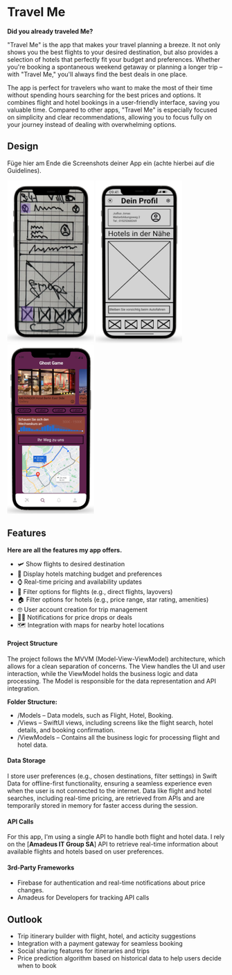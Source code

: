 # Travel Me

**Did you already traveled Me?**

"Travel Me" is the app that makes your travel planning a breeze. It not only shows you the best flights to your desired destination, but also provides a selection of hotels that perfectly fit your budget and preferences. Whether you're booking a spontaneous weekend getaway or planning a longer trip – with "Travel Me," you'll always find the best deals in one place.

The app is perfect for travelers who want to make the most of their time without spending hours searching for the best prices and options. It combines flight and hotel bookings in a user-friendly interface, saving you valuable time. Compared to other apps, "Travel Me" is especially focused on simplicity and clear recommendations, allowing you to focus fully on your journey instead of dealing with overwhelming options.

## Design
Füge hier am Ende die Screenshots deiner App ein (achte hierbei auf die Guidelines).

<p>
  <img src="./img/imageLow.png" width="200">
  <img src="./img/imageMid.png" width="200">
  <img src="./img/imageHigh.png" width="200">
</p>

## Features
**Here are all the features my app offers.**

- 🛩️ Show flights to desired destination
- 🏨 Display hotels matching budget and preferences
- ⌚️ Real-time pricing and availability updates
- 🛫 Filter options for flights (e.g., direct flights, layovers)
- 🏠 Filter options for hotels (e.g., price range, star rating, amenities)
- 🤓 User account creation for trip management
- 🙇‍♂️ Notifications for price drops or deals
- 🗺️ Integration with maps for nearby hotel locations

#### Project Structure
The project follows the MVVM (Model-View-ViewModel) architecture, which allows for a clean separation of concerns. The View handles the UI and user interaction, while the ViewModel holds the business logic and data processing. The Model is responsible for the data representation and API integration.

**Folder Structure:**
- /Models – Data models, such as Flight, Hotel, Booking.
- /Views – SwiftUI views, including screens like the flight search, hotel details, and booking confirmation.
- /ViewModels – Contains all the business logic for processing flight and hotel data.

#### Data Storage
I store user preferences (e.g., chosen destinations, filter settings) in Swift Data for offline-first functionality, ensuring a seamless experience even when the user is not connected to the internet. Data like flight and hotel searches, including real-time pricing, are retrieved from APIs and are temporarily stored in memory for faster access during the session.

#### API Calls
For this app, I'm using a single API to handle both flight and hotel data. I rely on the [**Amadeus IT Group SA**] API to retrieve real-time information about available flights and hotels based on user preferences.

#### 3rd-Party Frameworks
- Firebase for authentication and real-time notifications about price changes.
- Amadeus for Developers for tracking API calls 


## Outlook
-  Trip itinerary builder with flight, hotel, and acticity suggestions
-  Integration with a payment gateway for seamless booking
-  Social sharing features for itineraries and trips
-  Price prediction algorithm based on historical data to help users decide when to book
